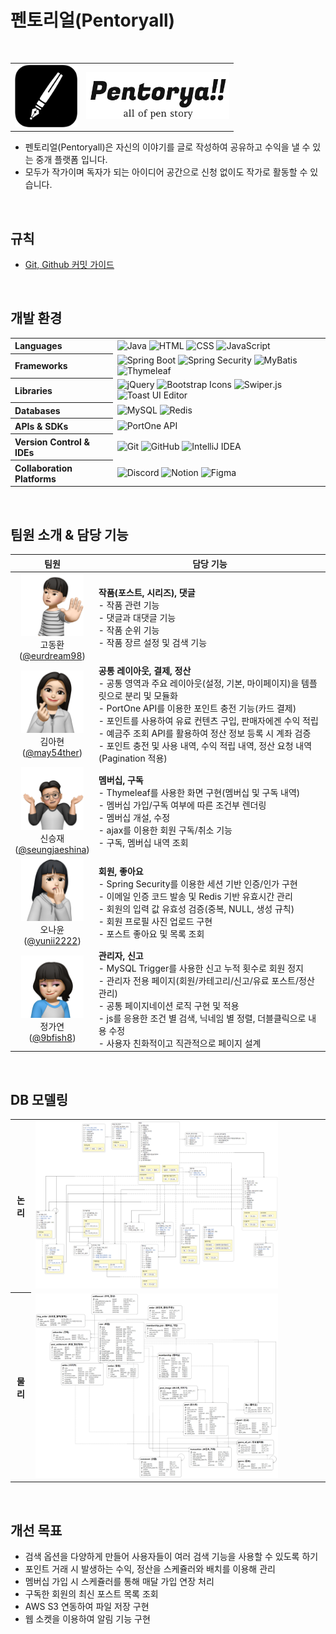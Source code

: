 # 펜토리얼(Pentoryall)

<br/>

<table>
  <tbody>
    <tr>
      <td>
        <img src="https://raw.githubusercontent.com/2024-KDT-JNA/Pentoryall/main/src/main/resources/static/images/common/favicon.png" height="100" alt="favicon">
      </td>
      <td>
        <picture>
          <source media="(prefers-color-scheme: dark)" srcset="https://github.com/2024-KDT-JNA/.github/blob/main/assets/logo/logo_pentoryall_horizontal_darkmode.png?raw=true">
          <img src="https://github.com/2024-KDT-JNA/.github/blob/main/assets/logo/logo_pentoryall_horizontal_lightmode.png?raw=true" height="75">
        </picture>
      </td>
    </tr>
  </tbody>
</table>

-   펜토리얼(Pentoryall)은 자신의 이야기를 글로 작성하여 공유하고 수익을 낼 수 있는 중개 플랫폼 입니다.
-   모두가 작가이며 독자가 되는 아이디어 공간으로 신청 없이도 작가로 활동할 수 있습니다. 

<br/>

## 규칙

- [Git, Github 커밋 가이드](https://github.com/2024-KDT-JNA/Pentoryall/wiki/%EC%BB%A4%EB%B0%8B-%EA%B0%80%EC%9D%B4%EB%93%9C)

<br/>

## 개발 환경

<table>
  <tbody>
    <tr>
      <th align="left">Languages</th>
      <td>
        <img alt="Java" src="https://img.shields.io/badge/Java-007396?style=flat-square&logo=openjdk&logoColor=white"/>
        <img alt="HTML" src="https://img.shields.io/badge/HTML-E34F26?style=flat-square&logo=html5&logoColor=white" />
        <img alt="CSS" src="https://img.shields.io/badge/CSS-1572B6?style=flat-square&logo=css3&logoColor=white" />
        <img alt="JavaScript" src="https://img.shields.io/badge/JavaScript-%23323330?style=flat-square&logo=javascript&logoColor=%23F7DF1E">
      </td>
    </tr>
    <tr>
      <th align="left">Frameworks</th>
      <td>
        <img alt="Spring Boot" src="https://img.shields.io/badge/Spring_Boot-6DB33F?style=flat-square&logo=spring-boot&logoColor=white" />
        <img alt="Spring Security" src="https://img.shields.io/badge/Spring_Security-6DB33F?style=flat-square&logo=spring-security&logoColor=white" />
        <img alt="MyBatis" src="https://img.shields.io/badge/MyBatis-4479A1?style=flat-square&logo=mybatis&logoColor=white" />
        <img alt="Thymeleaf" src="https://img.shields.io/badge/Thymeleaf-005F0F?style=flat-square&logo=thymeleaf&logoColor=white" />
      </td>
    </tr>
    <tr>
      <th align="left">Libraries</th>
      <td>
        <img alt="jQuery" src="https://img.shields.io/badge/jQuery-0769AD?style=flat-square&logo=jquery&logoColor=white" />
        <img alt="Bootstrap Icons" src="https://img.shields.io/badge/Bootstrap_Icons-white?style=flat-square&logo=Bootstrap&logoColor=white&color=712cf9" />
        <img alt="Swiper.js" src="https://img.shields.io/badge/Swiper.js-6332F6?style=flat-square&logo=swiper&logoColor=white" />
        <img alt="Toast UI Editor" src="https://img.shields.io/badge/Toast_UI_Editor-7952B3?style=flat-square&logo=toast&logoColor=white" />
      </td>
    </tr>
    <tr>
      <th align="left">Databases</th>
      <td>
        <img alt="MySQL" src="https://img.shields.io/badge/MySQL-4479A1?style=flat-square&logo=mysql&logoColor=white" />
        <img alt="Redis" src="https://img.shields.io/badge/Redis-DC382D?style=flat-square&logo=redis&logoColor=white" />
      </td>
    </tr>
    <tr>
      <th align="left">APIs & SDKs</th>
      <td>
        <img alt="PortOne API" src="https://img.shields.io/badge/PortOne_API-f97316?style=flat-square&logo=api&logoColor=white" />
      </td>
    </tr>
    <tr>
      <th align="left">Version Control & IDEs</th>
      <td>
        <img alt="Git" src="https://img.shields.io/badge/Git-F05032?style=flat-square&logo=git&logoColor=white" />
        <img alt="GitHub" src="https://img.shields.io/badge/GitHub-181717?style=flat-square&logo=github&logoColor=white" />
        <img alt="IntelliJ IDEA" src="https://img.shields.io/badge/IntelliJ_IDEA-000000?style=flat-square&logo=intellij-idea&logoColor=white" />
      </td>
    </tr>
     <tr>
      <th align="left">Collaboration Platforms</th>
      <td>
        <img alt="Discord" src="https://img.shields.io/badge/Discord-%235865F2?style=flat-square&logo=discord&logoColor=white" />
        <img alt="Notion" src="https://img.shields.io/badge/Notion-%23000000?style=flat-square&logo=notion&logoColor=white" />
        <img alt="Figma" src="https://img.shields.io/badge/Figma-%23F24E1E?style=flat-square&logo=figma&logoColor=white" />
      </td>
    </tr>
  </tbody>
</table>

<br/>

## 팀원 소개 & 담당 기능

<table>
  <thead>
      <tr>
        <th>팀원</th>
        <th>담당 기능</th>
      </tr>
  </thead>
  <tbody>
    <!-- 고동환 -->
    <tr>
      <td align="center">
        <a href="https://github.com/eurdream98"><img alt="고동환" src="https://github.com/2024-KDT-JNA/.github/blob/main/assets/1-gdh.png?raw=true" height="100" /></a>
        <br />고동환 
       <br />(<a href="https://github.com/eurdream98">@eurdream98</a>)
      </td>
      <td>
        <b>작품(포스트, 시리즈), 댓글</b>
        <br/>- 작품 관련 기능
        <br/>- 댓글과 대댓글 기능 
        <br/>- 작품 순위 기능
        <br/>- 작품 장르 설정 및 검색 기능
      </td>
    </tr>
    <!-- 김아현 -->
    <tr>
      <td align="center">
        <a href="https://github.com/may54ther"><img src="https://github.com/2024-KDT-JNA/.github/blob/main/assets/2-kah.png?raw=true" height="100" /></a>
        <br />김아현
        <br />(<a href="https://github.com/may54ther">@may54ther</a>)
      </td>
      <td>
        <b>공통 레이아웃, 결제, 정산</b>
        <br/>- 공통 영역과 주요 레이아웃(설정, 기본, 마이페이지)을 템플릿으로 분리 및 모듈화
        <br/>- PortOne API를 이용한 포인트 충전 기능(카드 결제)
        <br/>- 포인트를 사용하여 유료 컨텐츠 구입, 판매자에겐 수익 적립
        <br/>- 예금주 조회 API를 활용하여 정산 정보 등록 시 계좌 검증
        <br/>- 포인트 충전 및 사용 내역, 수익 적립 내역, 정산 요청 내역 (Pagination 적용) 
      </td>
    </tr>
    <!-- 신승재 -->
    <tr>
      <td align="center">
        <a href="https://github.com/seungjaeshina"><img src="https://github.com/2024-KDT-JNA/.github/blob/main/assets/3-ssj.png?raw=true" height="100" /></a>
        <br />신승재
        <br />(<a href="https://github.com/seungjaeshina">@seungjaeshina</a>)
      </td>
      <td>
        <b>멤버십, 구독</b>
        <br/>- Thymeleaf를 사용한 화면 구현(멤버십 및 구독 내역)
        <br/>- 멤버십 가입/구독 여부에 따른 조건부 렌더링
        <br/>- 멤버십 개설, 수정
        <br/>- ajax를 이용한 회원 구독/취소 기능 
        <br/>- 구독, 멤버십 내역 조회
      </td>
    </tr>
    <!-- 오나윤 -->
    <tr>
      <td align="center">
        <a href="https://github.com/yunii2222"><img src="https://github.com/2024-KDT-JNA/.github/blob/main/assets/4-ony.png?raw=true" height="100" /></a>
        <br />오나윤
        <br />(<a href="https://github.com/yunii2222">@yunii2222</a>)
      </td>
      <td>
        <b>회원, 좋아요</b>
        <br/>- Spring Security를 이용한 세션 기반 인증/인가 구현
        <br/>- 이메일 인증 코드 발송 및 Redis 기반 유효시간 관리
        <br/>- 회원의 입력 값 유효성 검증(중복, NULL, 생성 규칙)
        <br/>- 회원 프로필 사진 업로드 구현
        <br/>- 포스트 좋아요 및 목록 조회
    </tr>
    <!-- 정가연 -->
    <tr>
      <td align="center">
        <a href="https://github.com/9bfish8"><img src="https://github.com/2024-KDT-JNA/.github/blob/main/assets/5-jgy.png?raw=true" height="100" /></a>
        <br />정가연
        <br />(<a href="https://github.com/9bfish8">@9bfish8</a>)
      </td>
      <td>
        <b>관리자, 신고</b>
        <br/>- MySQL Trigger를 사용한 신고 누적 횟수로 회원 정지
        <br/>- 관리자 전용 페이지(회원/카테고리/신고/유료 포스트/정산 관리)
        <br/>- 공통 페이지네이션 로직 구현 및 적용
        <br/>- js를 응용한 조건 별 검색, 닉네임 별 정렬, 더블클릭으로 내용 수정 
        <br/>- 사용자 친화적이고 직관적으로 페이지 설계
      </td>
    </tr>
  </tbody>
</table>
<br/>

## DB 모델링

<table>
  <tbody>
    <tr>
      <th>논리</th>
      <td>
        <img alt="논리 모델링" src="https://github.com/2024-KDT-JNA/.github/blob/main/assets/erd/erd-logical.png?raw=true" width="85%" />
      </td>
    </tr>
    <tr>
      <th>물리</th>
      <td>
        <img alt="물리 모델링" src="https://github.com/2024-KDT-JNA/.github/blob/main/assets/erd/erd-physical.png?raw=true" width="85%" />
      </td>
      </td>
    </tr>
  </tbody>
</table>
<br/>

## 개선 목표

-   검색 옵션을 다양하게 만들어 사용자들이 여러 검색 기능을 사용할 수 있도록 하기
-   포인트 거래 시 발생하는 수익, 정산을 스케쥴러와 배치를 이용해 관리
-   멤버십 가입 시 스케쥴러를 통해 매달 가입 연장 처리
-   구독한 회원의 최신 포스트 목록 조회
-   AWS S3 연동하여 파일 저장 구현
-   웹 소켓을 이용하여 알림 기능 구현

<!--
## 트러블 슈팅
## 프로젝트 후기
-->
